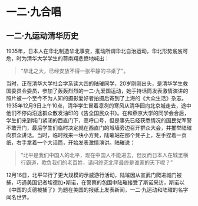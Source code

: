 # 一二·九合唱

## 一二·九运动清华历史

1935年，日本人在华北制造华北事变，推动所谓华北自治运动，华北形势岌岌可危，时为清华大学学生的蒋南翔悲愤地喊出：

> “华北之大，已经安放不得一张平静的书桌了”。

当时，正在清华大学社会学系读大四的陆璀同学，20岁刚刚出头，是清华学生救国委员会委员，参加了轰轰烈烈的一二·九爱国运动，她手持话筒发表激情演讲的照片被一个至今不为人知的摄影爱好者拍摄后寄到了上海的《大众生活》杂志。1935年12月9日上午10点，清华学生冒着凛冽的寒风从清华园向北京城走去，途中他们不停向沿途群众散发油印的《告全国民众书》。在和燕京大学的同学会合后，学生们来到城门紧闭的西直门下，高呼口号，但是事先已经获悉情况的国民党军警不敢开门，最后学生们临时决定就在西直门的城墙旁边召开群众大会，并推举陆璀向群众讲话。当时，临时找来一块小方凳，陆璀站在那个凳子上，左手捏着一页纸，右手拿着一个大话筒，开始发表激情演讲。陆璀说：

> “北平是我们中国人的北平，现在中国人不能进去，但反而日本人在城里横行霸道，欺负我们的老百姓，请问终究北平最终是谁家的天下呢？”

12月16日，北平举行了更大规模的示威游行活动，陆璀因从宣武门爬进城门被捕，巧遇美国记者埃德加•斯诺，在警察的包围中陆璀接受了斯诺采访，斯诺以《中国的贞德被捕了》为题在美国的报纸上发表新闻，一二·九运动和陆璀的名字闻名世界。


